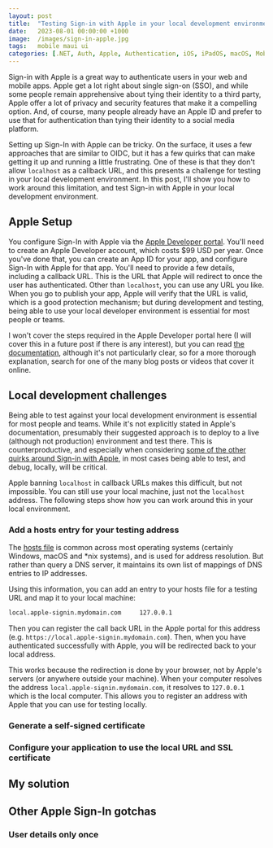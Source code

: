 ```yaml
---
layout: post
title:  "Testing Sign-in with Apple in your local development environment"
date:   2023-08-01 00:00:00 +1000
image:  /images/sign-in-apple.jpg
tags:   mobile maui ui
categories: [.NET, Auth, Apple, Authentication, iOS, iPadOS, macOS, Mobile, DNS, openssl]
---
```


Sign-in with Apple is a great way to authenticate users in your web and mobile apps. Apple get a lot right about single sign-on (SSO), and while some people remain apprehensive about tying their identity to a third party, Apple offer a lot of privacy and security features that make it a compelling option. And, of course, many people already have an Apple ID and prefer to use that for authentication than tying their identity to a social media platform.
    
Setting up Sign-In with Apple can be tricky. On the surface, it uses a few approaches that are similar to OIDC, but it has a few quirks that can make getting it up and running a little frustrating. One of these is that they don't allow `localhost` as a callback URL, and this presents a challenge for testing in your local development environment. In this post, I'll show you how to work around this limitation, and test Sign-in with Apple in your local development environment.

## Apple Setup

You configure Sign-In with Apple via the [Apple Developer portal](https://developer.apple.com). You'll need to create an Apple Developer account, which costs $99 USD per year. Once you've done that, you can create an App ID for your app, and configure Sign-In with Apple for that app. You'll need to provide a few details, including a callback URL. This is the URL that Apple will redirect to once the user has authenticated. Other than `localhost`, you can use any URL you like. When you go to publish your app, Apple will verify that the URL is valid, which is a good protection mechanism; but during development and testing, being able to use your local developer environment is essential for most people or teams.

I won't cover the steps required in the Apple Developer portal here (I will cover this in a future post if there is any interest), but you can read [the documentation](https://developer.apple.com/documentation/sign_in_with_apple), although it's not particularly clear, so for a more thorough explanation, search for one of the many blog posts or videos that cover it online.

## Local development challenges

Being able to test against your local development environment is essential for most people and teams. While it's not explicitly stated in Apple's documentation, presumably their suggested approach is to deploy to a live (although not production) environment and test there. This is counterproductive, and especially when considering [some of the other quirks around Sign-in with Apple](#other-apple-sign-in-gotchas), in most cases being able to test, and debug, locally, will be critical.

    
Apple banning `localhost` in callback URLs makes this difficult, but not impossible. You can still use your local machine, just not the `localhost` address. The following steps show how you can work around this in your local environment.

### Add a hosts entry for your testing address

The [hosts file](https://en.wikipedia.org/wiki/Hosts_(file)) is common across most operating systems (certainly Windows, macOS and *nix systems), and is used for address resolution. But rather than query a DNS server, it maintains its own list of mappings of DNS entries to IP addresses.
    
Using this information, you can add an entry to your hosts file for a testing URL and map it to your local machine:

```txt
local.apple-signin.mydomain.com     127.0.0.1
```

Then you can register the call back URL in the Apple portal for this address (e.g. `https://local.apple-signin.mydomain.com`). Then, when you have authenticated successfully with Apple, you will be redirected back to your local address.
    
This works because the redirection is done by your browser, not by Apple's servers (or anywhere outside your machine). When your computer resolves the address `local.apple-signin.mydomain.com`, it resolves to `127.0.0.1` which is the local computer. This allows you to register an address with Apple that you can use for testing locally.

### Generate a self-signed certificate


### Configure your application to use the local URL and SSL certificate

## My solution

## Other Apple Sign-In gotchas

### User details only once

### 
